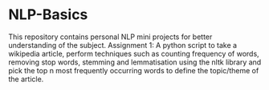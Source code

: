 # NLP-Basics
This repository contains personal NLP mini projects for better understanding of the subject.
Assignment 1: A python script to take a wikipedia article, perform techniques such as counting frequency of words, removing stop words, stemming and lemmatisation using the nltk library and pick the top n most frequently occurring words to define the topic/theme of the article.
